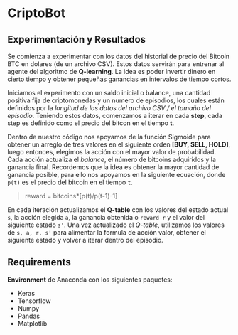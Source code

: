 # CriptoBot

## Experimentación y Resultados
Se comienza a experimentar con los datos del historial de precio del Bitcoin BTC en dolares (de un archivo CSV). Estos datos servirán para entrenar al agente del algoritmo de **Q-learning**. La idea es poder invertir dinero en cierto tiempo y obtener pequeñas ganancias en intervalos de tiempo cortos.

Iniciamos el experimento con un saldo inicial o balance, una cantidad positiva fija de criptomonedas y un numero de episodios, los cuales están definidos por la *longitud de los datos del archivo CSV / el tamaño del episodio*. Teniendo estos datos, comenzamos a iterar en cada **step**, cada step es definido como el precio del bitcon en el tiempo **t**.

Dentro de nuestro código nos apoyamos de la función Sigmoide para obtener un arreglo de tres valores en el siguiente orden **[BUY, SELL,  HOLD]**, luego entonces, elegimos la acción con el mayor valor de probabilidad.
Cada acción actualiza el *balance*, el número de bitcoins adquiridos y la ganancia final. Recordemos que la idea es obtener la mayor cantidad de ganancia posible, para ello nos apoyamos en la siguiente ecuación, donde `p(t)` es el precio del bitcoin en el tiempo `t`.

> reward = bitcoins*[p(t)/p(t-1)-1]

En cada iteración actualizamos el **Q-table** con los valores del estado actual `s`, la acción elegida `a`, la ganancia obtenida o `reward r` y el valor del siguiente estado `s'`.
Una vez actualizado el *Q-table*, utilizamos los valores de `s, a, r, s'` para alimentar la formula de acción valor, obtener el siguiente estado y volver a iterar dentro del episodio.


## Requirements
**Environment** de Anaconda con los siguientes paquetes:
- Keras
- Tensorflow
- Numpy
- Pandas
- Matplotlib


